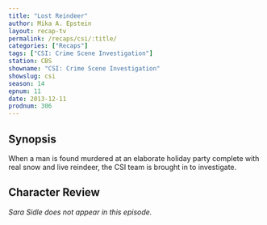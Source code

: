 ```yaml
---
title: "Lost Reindeer"
author: Mika A. Epstein
layout: recap-tv
permalink: /recaps/csi/:title/
categories: ["Recaps"]
tags: ["CSI: Crime Scene Investigation"]
station: CBS
showname: "CSI: Crime Scene Investigation"
showslug: csi
season: 14  
epnum: 11  
date: 2013-12-11
prodnum: 306  
---
```


## Synopsis

When a man is found murdered at an elaborate holiday party complete with real snow and live reindeer, the CSI team is brought in to investigate.

## Character Review

_Sara Sidle does not appear in this episode._
